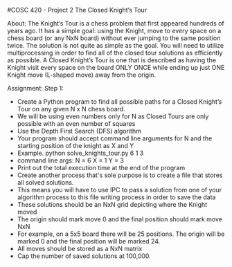 #COSC 420 - Project 2
The Closed Knight’s Tour

About: 
	The Knight’s Tour is a chess problem that first appeared hundreds of years ago. It has a simple goal: using the Knight, move to every space on a chess board (or any NxN board) without ever jumping to the same position twice.  The solution is not quite as simple as the goal.  You will need to utilize multiprocessing in order to find all of the closed tour solutions as efficiently as possible. A Closed Knight’s Tour is one that is described as having the Knight visit every space on the board ONLY ONCE while ending up just ONE Knight move (L-shaped move) away from the origin.

Assignment:
Step 1:
- Create a Python program to find all possible paths for a Closed Knight’s Tour on any given N x N chess board.
- We will be using even numbers only for N as Closed Tours are only possible with an even number of squares
- Use the Depth First Search (DFS) algorithm
- Your program should accept command line arguments for N and the starting position of the knight as X and Y
- Example. python solve_knights_tour.py 6 1 3
- command line args:
	N = 6
	X = 1
	Y = 3
- Print out the total execution time at the end of the program
- Create another process that's sole purpose is to create a file that stores all solved solutions.
- This means you will have to use IPC to pass a solution from one of your algorithm process to this file writing process in order to save the data
- These solutions should be an NxN grid depicting where the Knight moved
- The origin should mark move 0 and the final position should mark move NxN
- For example, on a 5x5 board there will be 25 positions.  The origin will be marked 0 and the final position will be marked 24.
- All moves should be stored as a NxN matrix
- Cap the number of saved solutions at 100,000.
